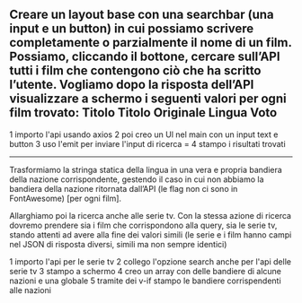 Creare un layout base con una searchbar (una input e un button) in cui possiamo scrivere completamente o parzialmente il nome di un film. Possiamo, cliccando il  bottone, cercare sull’API tutti i film che contengono ciò che ha scritto l’utente.
Vogliamo dopo la risposta dell’API visualizzare a schermo i seguenti valori per ogni film trovato: 
Titolo
Titolo Originale
Lingua
Voto
-------------------------------------------------------------------------------------------------------------------------------

1 importo l'api usando axios
2 poi creo un Ul nel main con un input text e button
3 uso l'emit per inviare l'input di ricerca =
4 stampo i risultati trovati

-------------------------------------------------------------------------------------------------------------------------------

Trasformiamo la stringa statica della lingua in una vera e propria bandiera della nazione corrispondente, gestendo il caso in cui non abbiamo la bandiera della nazione ritornata dall’API (le flag non ci sono in FontAwesome) [per ogni film].

Allarghiamo poi la ricerca anche alle serie tv. Con la stessa azione di ricerca dovremo prendere sia i film che corrispondono alla query, sia le serie tv, stando attenti ad avere alla fine dei valori simili (le serie e i film hanno campi nel JSON di risposta diversi, simili ma non sempre identici)


1 importo l'api per le serie tv
2 collego l'opzione search anche per l'api delle serie tv
3 stampo a schermo
4 creo un array con delle bandiere di alcune nazioni e una globale
5 tramite dei v-if stampo le bandiere corrispendenti alle nazioni